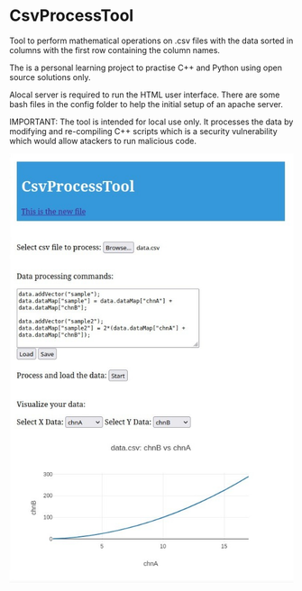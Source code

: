﻿# CsvProcessTool

Tool to perform mathematical operations on .csv files with the data sorted in columns with the first row containing the column names.

The is a personal learning project to practise C++ and Python using open source solutions only.

Alocal server is required to run the HTML user interface.
There are some bash files in the config folder to help the initial setup of an apache server.

IMPORTANT: The tool is intended for local use only. It processes the data by modifying and re-compiling C++ scripts which is a security vulnerability which would allow atackers to run malicious code.

<p align="center">
  <img src="./img/screenshot.jpg" width="700">
</p>
